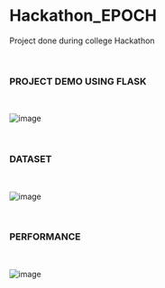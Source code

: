 # Hackathon_EPOCH
Project done during college Hackathon

<br>

### PROJECT DEMO USING FLASK
<br>

![image](https://github.com/Niteesh2810/Hackathon_EPOCH/assets/69635040/50097d79-1a12-4e71-bab1-535b7d6f3464)

<br>

### DATASET

<br>

![image](https://github.com/Niteesh2810/Hackathon_EPOCH/assets/69635040/2e498f40-0470-48a2-b600-6dccd60d0ee3)

<br>



### PERFORMANCE

<br>

![image](https://github.com/Niteesh2810/Hackathon_EPOCH/assets/69635040/f531e3cc-1f86-4d8c-8b2b-2b75c1f04f32)
